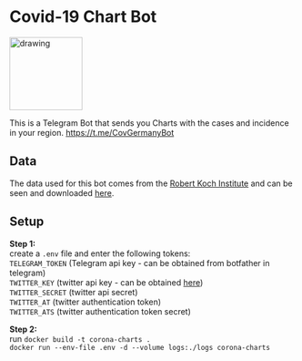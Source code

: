 # Covid-19 Chart Bot

<img src="https://user-images.githubusercontent.com/48410810/110496812-2a01c000-80f6-11eb-9e89-902a5072e096.png" alt="drawing" style="width:128px;"/>

This is a Telegram Bot that sends you Charts with the cases and incidence in your region.
https://t.me/CovGermanyBot

## Data
The data used for this bot comes from the [Robert Koch Institute](https://www.rki.de/EN/Home/homepage_node.html) and can be seen and downloaded [here](https://npgeo-corona-npgeo-de.hub.arcgis.com).

## Setup
**Step 1:** <br>
create a `.env` file and enter the following tokens: <br>
`TELEGRAM_TOKEN` (Telegram api key - can be obtained from botfather in telegram)<br>
`TWITTER_KEY` (twitter api key - can be obtained [here](https://developer.twitter.com/en/products/twitter-api)) <br>
`TWITTER_SECRET` (twitter api secret) <br>
`TWITTER_AT` (twitter authentication token) <br>
`TWITTER_ATS` (twitter authentication token secret) <br>

**Step 2:** <br>
run `docker build -t corona-charts .` <br>
`docker run --env-file .env -d --volume logs:./logs corona-charts`